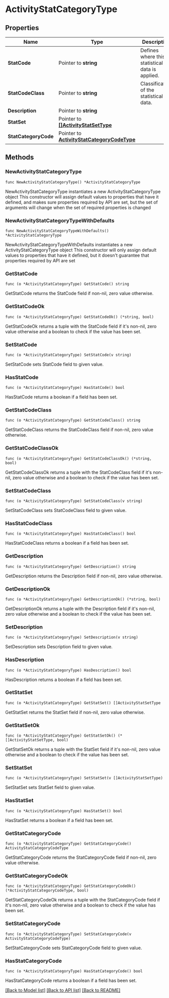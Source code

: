 # ActivityStatCategoryType

## Properties

Name | Type | Description | Notes
------------ | ------------- | ------------- | -------------
**StatCode** | Pointer to **string** | Defines where this statistical data is applied. | [optional] 
**StatCodeClass** | Pointer to **string** | Classification of the statistical data. | [optional] 
**Description** | Pointer to **string** |  | [optional] 
**StatSet** | Pointer to [**[]ActivityStatSetType**](ActivityStatSetType.md) |  | [optional] 
**StatCategoryCode** | Pointer to [**ActivityStatCategoryCodeType**](ActivityStatCategoryCodeType.md) |  | [optional] 

## Methods

### NewActivityStatCategoryType

`func NewActivityStatCategoryType() *ActivityStatCategoryType`

NewActivityStatCategoryType instantiates a new ActivityStatCategoryType object
This constructor will assign default values to properties that have it defined,
and makes sure properties required by API are set, but the set of arguments
will change when the set of required properties is changed

### NewActivityStatCategoryTypeWithDefaults

`func NewActivityStatCategoryTypeWithDefaults() *ActivityStatCategoryType`

NewActivityStatCategoryTypeWithDefaults instantiates a new ActivityStatCategoryType object
This constructor will only assign default values to properties that have it defined,
but it doesn't guarantee that properties required by API are set

### GetStatCode

`func (o *ActivityStatCategoryType) GetStatCode() string`

GetStatCode returns the StatCode field if non-nil, zero value otherwise.

### GetStatCodeOk

`func (o *ActivityStatCategoryType) GetStatCodeOk() (*string, bool)`

GetStatCodeOk returns a tuple with the StatCode field if it's non-nil, zero value otherwise
and a boolean to check if the value has been set.

### SetStatCode

`func (o *ActivityStatCategoryType) SetStatCode(v string)`

SetStatCode sets StatCode field to given value.

### HasStatCode

`func (o *ActivityStatCategoryType) HasStatCode() bool`

HasStatCode returns a boolean if a field has been set.

### GetStatCodeClass

`func (o *ActivityStatCategoryType) GetStatCodeClass() string`

GetStatCodeClass returns the StatCodeClass field if non-nil, zero value otherwise.

### GetStatCodeClassOk

`func (o *ActivityStatCategoryType) GetStatCodeClassOk() (*string, bool)`

GetStatCodeClassOk returns a tuple with the StatCodeClass field if it's non-nil, zero value otherwise
and a boolean to check if the value has been set.

### SetStatCodeClass

`func (o *ActivityStatCategoryType) SetStatCodeClass(v string)`

SetStatCodeClass sets StatCodeClass field to given value.

### HasStatCodeClass

`func (o *ActivityStatCategoryType) HasStatCodeClass() bool`

HasStatCodeClass returns a boolean if a field has been set.

### GetDescription

`func (o *ActivityStatCategoryType) GetDescription() string`

GetDescription returns the Description field if non-nil, zero value otherwise.

### GetDescriptionOk

`func (o *ActivityStatCategoryType) GetDescriptionOk() (*string, bool)`

GetDescriptionOk returns a tuple with the Description field if it's non-nil, zero value otherwise
and a boolean to check if the value has been set.

### SetDescription

`func (o *ActivityStatCategoryType) SetDescription(v string)`

SetDescription sets Description field to given value.

### HasDescription

`func (o *ActivityStatCategoryType) HasDescription() bool`

HasDescription returns a boolean if a field has been set.

### GetStatSet

`func (o *ActivityStatCategoryType) GetStatSet() []ActivityStatSetType`

GetStatSet returns the StatSet field if non-nil, zero value otherwise.

### GetStatSetOk

`func (o *ActivityStatCategoryType) GetStatSetOk() (*[]ActivityStatSetType, bool)`

GetStatSetOk returns a tuple with the StatSet field if it's non-nil, zero value otherwise
and a boolean to check if the value has been set.

### SetStatSet

`func (o *ActivityStatCategoryType) SetStatSet(v []ActivityStatSetType)`

SetStatSet sets StatSet field to given value.

### HasStatSet

`func (o *ActivityStatCategoryType) HasStatSet() bool`

HasStatSet returns a boolean if a field has been set.

### GetStatCategoryCode

`func (o *ActivityStatCategoryType) GetStatCategoryCode() ActivityStatCategoryCodeType`

GetStatCategoryCode returns the StatCategoryCode field if non-nil, zero value otherwise.

### GetStatCategoryCodeOk

`func (o *ActivityStatCategoryType) GetStatCategoryCodeOk() (*ActivityStatCategoryCodeType, bool)`

GetStatCategoryCodeOk returns a tuple with the StatCategoryCode field if it's non-nil, zero value otherwise
and a boolean to check if the value has been set.

### SetStatCategoryCode

`func (o *ActivityStatCategoryType) SetStatCategoryCode(v ActivityStatCategoryCodeType)`

SetStatCategoryCode sets StatCategoryCode field to given value.

### HasStatCategoryCode

`func (o *ActivityStatCategoryType) HasStatCategoryCode() bool`

HasStatCategoryCode returns a boolean if a field has been set.


[[Back to Model list]](../README.md#documentation-for-models) [[Back to API list]](../README.md#documentation-for-api-endpoints) [[Back to README]](../README.md)


